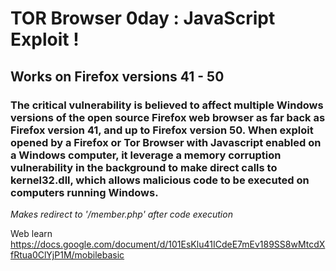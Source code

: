 # TOR Browser 0day : JavaScript Exploit !
## Works on Firefox versions 41 - 50
### The critical vulnerability is believed to affect multiple Windows versions of the open source Firefox web browser as far back as Firefox version 41, and up to Firefox version 50. When exploit opened by a Firefox or Tor Browser with Javascript enabled on a Windows computer, it leverage a memory corruption vulnerability in the background to make direct calls to kernel32.dll, which allows malicious code to be executed on computers running Windows.
<i>Makes redirect to '/member.php' after code execution</i>





Web learn
https://docs.google.com/document/d/101EsKlu41ICdeE7mEv189SS8wMtcdXfRtua0ClYjP1M/mobilebasic
